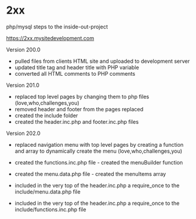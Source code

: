 # 2xx
php/mysql steps to the inside-out-project

https://2xx.mysitedevelopment.com

Version 200.0
 - pulled files from clients HTML site and uploaded to development server
 - updated title tag and header title with PHP variable
 - converted all HTML comments to PHP comments

Version 201.0
 - replaced top level pages by changing them to php files (love,who,challenges,you)
 - removed header and footer from the pages replaced
 - created the include folder
 - created the header.inc.php and footer.inc.php files

Version 202.0
 - replaced navigation menu with top level pages by creating a function and array to dynamically create the menu (love,who,challenges,you)
 
 - created the functions.inc.php file
       - created the menuBuilder function
 - created the menu.data.php file
       - created the menuItems array
 - included in the very top of the header.inc.php a require_once to the include/menu.data.php file
 - included in the very top of the header.inc.php a require_once to the include/functions.inc.php file
   
       
	   